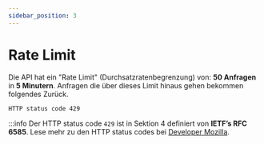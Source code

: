 ```yaml
---
sidebar_position: 3
---
```


# Rate Limit
Die API hat ein "Rate Limit" (Durchsatzratenbegrenzung) von:
**50 Anfragen** in **5 Minutern**.
Anfragen die über dieses Limit hinaus gehen bekommen folgendes Zurück.
```http
HTTP status code 429
```

:::info
Der HTTP status code ``429`` ist in Sektion 4 definiert von **IETF’s RFC 6585**.
Lese mehr zu den HTTP status codes bei [Developer Mozilla](https://developer.mozilla.org/en-US/docs/Web/HTTP/Status).


